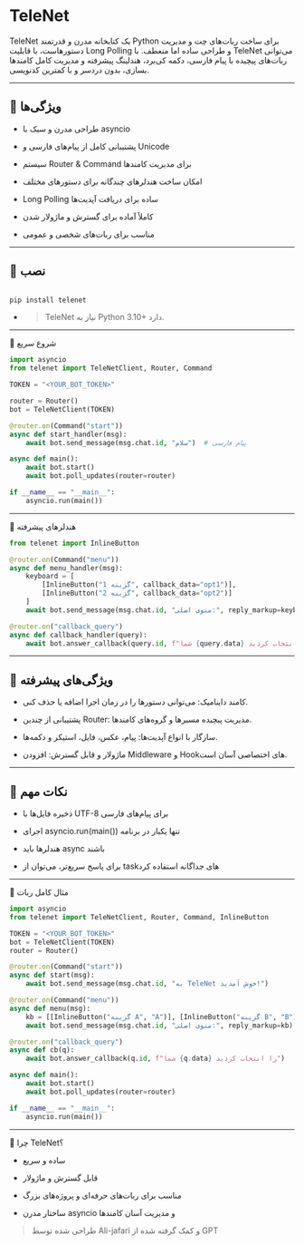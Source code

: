 # TeleNet


TeleNet یک کتابخانه مدرن و قدرتمند Python برای ساخت ربات‌های چت و مدیریت دستورهاست، با قابلیت Long Polling و طراحی ساده اما منعطف. با TeleNet می‌توانی ربات‌های پیچیده با پیام فارسی، دکمه کی‌برد، هندلینگ پیشرفته و مدیریت کامل کامندها بسازی، بدون دردسر و با کمترین کدنویسی.


---

## 🔹 ویژگی‌ها

- طراحی مدرن و سبک با asyncio

- پشتیبانی کامل از پیام‌های فارسی و Unicode

- سیستم Router & Command برای مدیریت کامندها

- امکان ساخت هندلرهای چندگانه برای دستورهای مختلف

- Long Polling ساده برای دریافت آپدیت‌ها

- کاملاً آماده برای گسترش و ماژولار شدن

- مناسب برای ربات‌های شخصی و عمومی



---

## 🔹 نصب
```bash

pip install telenet
```

- > TeleNet نیاز به Python 3.10+ دارد.




---

🔹 شروع سریع
```python
import asyncio
from telenet import TeleNetClient, Router, Command

TOKEN = "<YOUR_BOT_TOKEN>"

router = Router()
bot = TeleNetClient(TOKEN)

@router.on(Command("start"))
async def start_handler(msg):
    await bot.send_message(msg.chat.id, "سلام")  # پیام فارسی

async def main():
    await bot.start()
    await bot.poll_updates(router=router)

if __name__ == "__main__":
    asyncio.run(main())
```


---

🔹 هندلرهای پیشرفته

```python
from telenet import InlineButton

@router.on(Command("menu"))
async def menu_handler(msg):
    keyboard = [
        [InlineButton("گزینه 1", callback_data="opt1")],
        [InlineButton("گزینه 2", callback_data="opt2")]
    ]
    await bot.send_message(msg.chat.id, "منوی اصلی:", reply_markup=keyboard)

@router.on("callback_query")
async def callback_handler(query):
    await bot.answer_callback(query.id, f"شما {query.data} را انتخاب کردید")
```


---

## 🔹 ویژگی‌های پیشرفته

- کامند داینامیک: می‌توانی دستورها را در زمان اجرا اضافه یا حذف کنی.

- پشتیبانی از چندین Router: مدیریت پیچیده مسیرها و گروه‌های کامندها.

- سازگار با انواع آپدیت‌ها: پیام، عکس، فایل، استیکر و دکمه‌ها.

- ماژولار و قابل گسترش: افزودن Middleware و Hookهای اختصاصی آسان است.



---

## 🔹 نکات مهم

- ذخیره فایل‌ها با UTF-8 برای پیام‌های فارسی

- اجرای asyncio.run(main()) تنها یکبار در برنامه

- هندلرها باید async باشند

- برای پاسخ سریع‌تر، می‌توان از task‌های جداگانه استفاده کرد



---

🔹 مثال کامل ربات

```python
import asyncio
from telenet import TeleNetClient, Router, Command, InlineButton

TOKEN = "<YOUR_BOT_TOKEN>"
bot = TeleNetClient(TOKEN)
router = Router()

@router.on(Command("start"))
async def start(msg):
    await bot.send_message(msg.chat.id, "به TeleNet خوش آمدید!")

@router.on(Command("menu"))
async def menu(msg):
    kb = [[InlineButton("گزینه A", "A")], [InlineButton("گزینه B", "B")]]
    await bot.send_message(msg.chat.id, "منوی اصلی:", reply_markup=kb)

@router.on("callback_query")
async def cb(q):
    await bot.answer_callback(q.id, f"شما {q.data} را انتخاب کردید")

async def main():
    await bot.start()
    await bot.poll_updates(router=router)

if __name__ == "__main__":
    asyncio.run(main())
```


---


🔹 چرا TeleNet؟

- ساده و سریع

- قابل گسترش و ماژولار

- مناسب برای ربات‌های حرفه‌ای و پروژه‌های بزرگ

- ساختار مدرن asyncio و مدیریت آسان کامندها


> طراحی شده توسط Ali-jafari و کمک گرفته شده از GPT
